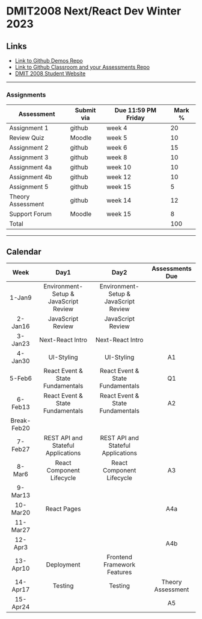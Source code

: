 # DMIT2008 Next/React Dev Winter 2023

## Links

- [Link to Github Demos Repo](https://github.com/RobbinLawJavaScript/next-react-demos)
- [Link to Github Classroom and your Assessments Repo](#)
- [DMIT 2008 Student Website](https://dmit-2008.github.io/dmit2008/)

---

### Assignments

| Assessment | Submit via | Due 11:59 PM Friday | Mark %|
|---|---|---|---|
| Assignment 1 | github | week 4  | 20 |
| Review Quiz | Moodle | week 5  | 10 |
| Assignment 2 | github | week 6  | 15 |
| Assignment 3 | github | week 8  | 10 |
| Assignment 4a| github | week 10  | 10 |
| Assignment 4b| github | week 12  | 10 |
| Assignment 5 | github | week 15  | 5 |
| Theory Assessment | github | week 14  | 12 |
| Support Forum | Moodle | week 15  | 8 |
|Total|||100|

---

## Calendar

|Week|Day1|Day2|Assessments Due|
|:-:|:-:|:-:|:-:|
|1-Jan9|Environment-Setup & JavaScript Review|Environment-Setup & JavaScript Review|
|2-Jan16|JavaScript Review|JavaScript Review|
|3-Jan23|Next-React Intro|Next-React Intro|
|4-Jan30|UI-Styling|UI-Styling|A1|
|5-Feb6|React Event & State Fundamentals|React Event & State Fundamentals|Q1|
|6-Feb13|React Event & State Fundamentals|React Event & State Fundamentals|A2|
|Break-Feb20||||
|7-Feb27|REST API and Stateful Applications|REST API and Stateful Applications|
|8-Mar6|React Component Lifecycle|React Component Lifecycle|A3|
|9-Mar13|||
|10-Mar20|React Pages||A4a|
|11-Mar27|||
|12-Apr3|||A4b|
|13-Apr10|Deployment|Frontend Framework Features|
|14-Apr17|Testing|Testing|Theory Assessment|
|15-Apr24|||A5|
